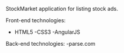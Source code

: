 StockMarket application for listing stock ads.

Front-end technologies:
 - HTML5
 -CSS3
 -AngularJS
 
Back-end technologies:
 -parse.com
